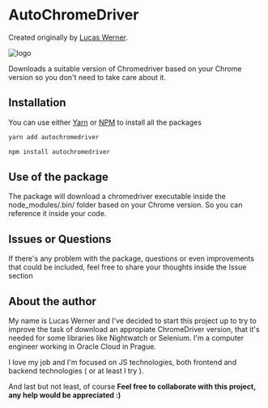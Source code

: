 # AutoChromeDriver
Created originally by [Lucas Werner](https://www.linkedin.com/in/lucas-werner/).

![logo](https://www.dailydot.com/wp-content/uploads/113/36/94625440202b7b97678bf0c6f7d7bdb4.jpg "Lucas Werner AutoChromeDriver package")

Downloads a suitable version of Chromedriver based on your Chrome version so you don't need to take care about it.


## Installation
You can use either [Yarn](https://yarnpkg.com/) or [NPM](https://www.npmjs.com/) to install all the packages
```javascript
yarn add autochromedriver
```
```javascript
npm install autochromedriver
```

## Use of the package
The package will download a chromedriver executable inside the node_modules/.bin/ folder based on your Chrome version. So you can reference it inside your code.

## Issues or Questions
If there's any problem with the package, questions or even improvements that could be included, feel free to share your thoughts inside the Issue section

## About the author
My name is Lucas Werner and I've decided to start this project up to try to improve the task of download an appropiate ChromeDriver version, that it's needed for some libraries like Nightwatch or Selenium.
I'm a computer engineer working in Oracle Cloud in Prague. 

I love my job and I'm focused on JS technologies, both frontend and backend technologies ( or at least I try ).

And last but not least, of course 
**Feel free to collaborate with this project, any help would be appreciated :)**

